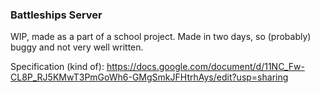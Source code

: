 ### Battleships Server

WIP, made as a part of a school project. Made in two days, so (probably) buggy and not very well written.

Specification (kind of): https://docs.google.com/document/d/11NC_Fw-CL8P_RJ5KMwT3PmGoWh6-GMgSmkJFHtrhAys/edit?usp=sharing
